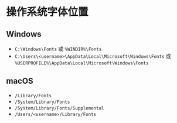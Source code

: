 # 操作系统字体位置

## Windows

- `C:\Windows\Fonts` 或 `%WINDIR%\Fonts`
- `C:\Users\<username>\AppData\Local\Microsoft\Windows\Fonts` 或 `%USERPROFILE%\AppData\Local\Microsoft\Windows\Fonts`

## macOS

- `/Library/Fonts`
- `/System/Library/Fonts`
- `/System/Library/Fonts/Supplemental`
- `/Users/<username>/Library/Fonts`
